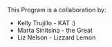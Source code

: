This Program is a collaboration by:
- Kelly Trujillo - KAT :)
- Marta Sinitsina - the Great 
- Liz Nelson - Lizzard Lemon